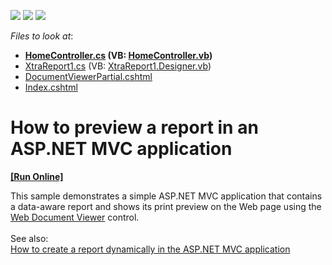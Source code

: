<!-- default badges list -->
![](https://img.shields.io/endpoint?url=https://codecentral.devexpress.com/api/v1/VersionRange/128596543/14.1.3%2B)
[![](https://img.shields.io/badge/Open_in_DevExpress_Support_Center-FF7200?style=flat-square&logo=DevExpress&logoColor=white)](https://supportcenter.devexpress.com/ticket/details/E3248)
[![](https://img.shields.io/badge/📖_How_to_use_DevExpress_Examples-e9f6fc?style=flat-square)](https://docs.devexpress.com/GeneralInformation/403183)
<!-- default badges end -->
<!-- default file list -->
*Files to look at*:

* **[HomeController.cs](./CS/DevExpressMvcApplication1/Controllers/HomeController.cs) (VB: [HomeController.vb](./VB/DevExpressMvcApplication1/Controllers/HomeController.vb))**
* [XtraReport1.cs](./CS/DevExpressMvcApplication1/Reports/XtraReport1.cs) (VB: [XtraReport1.Designer.vb](./VB/DevExpressMvcApplication1/Reports/XtraReport1.Designer.vb))
* [DocumentViewerPartial.cshtml](./CS/DevExpressMvcApplication1/Views/Home/DocumentViewerPartial.cshtml)
* [Index.cshtml](./CS/DevExpressMvcApplication1/Views/Home/Index.cshtml)
<!-- default file list end -->
# How to preview a report in an ASP.NET MVC application
<!-- run online -->
**[[Run Online]](https://codecentral.devexpress.com/e3248/)**
<!-- run online end -->


<p>This sample demonstrates a simple ASP.NET MVC application that contains a data-aware report and shows its print preview on the Web page using the <a href="https://documentation.devexpress.com/#AspNet/CustomDocument114491">Web Document Viewer</a> control.<br><br>See also:<br><a href="https://www.devexpress.com/Support/Center/p/E4714">How to create a report dynamically in the ASP.NET MVC application</a></p>

<br/>


